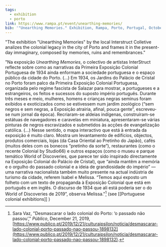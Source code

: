 ```yaml
---
tags:
  - exhibition
  - porto
link: https://www.rampa.pt/event/unearthing-memories/
bib: '"Unearthing Memories." Exhibition, Rampa, Porto, Portugal, October 14–November 26, 2023. https://www.rampa.pt/event/unearthing-memories/.'
---
```

"The exhibition "Unearthing Memories" by the local Interstruct Colletive analizes the colonial legacy in the city of Porto and frames it in the present-day immaginary, composed by memories, ruins and remembrances."

"Na exposição _Unearthing Memories_, o colectivo de artistas InterStruct reflecte sobre como as narrativas da Primeira Exposição Colonial Portuguesa de 1934 ainda enformam a sociedade portuguesa e o espaço público da cidade do Porto. (...) 
Em 1934, os Jardins do Palácio de Cristal no Porto foram palco da Primeira Exposição Colonial Portuguesa, organizada pelo regime fascista de Salazar para mostrar, a portugueses e a estrangeiros, os feitos e sucessos do suposto império português. Durante três meses e meio, mulheres, homens e crianças negras seminus foram exibidos e exoticizados como se estivessem num jardim zoológico (“sem negros e sem negras, a Exposição atrairia, afinal, pouca gente”, escreveu-se num jornal da época). Recriaram-se aldeias indígenas, construíram-se estátuas de navegadores e caravelas em miniatura, apresentaram-se várias pinturas de negros escravizados e submetidos às acções de evangelização católica.  (...)
Nesse sentido, o mapa interactivo que está à entrada da exposição é muito claro. Mostra um levantamento de edifícios, objectos, produtos comerciais, lojas (da Casa Oriental ao Pretinho do Japão), cafés (muitos deles com os bonecos “pretinho da sorte”), restaurantes (como o recente Colonial by Studio66) e outros espaços (como o museu e parque temático World of Discoveries, que parece ter sido inspirado directamente na Exposição Colonial do Palácio de Cristal), que “ainda mantêm a memória e o orgulho do passado colonial e a ideia de grandiosidade do império” — uma narrativa nacionalista também muito presente na actual indústria de turismo da cidade, referem Isabel e Melissa. “Temos aqui exposto um folheto com um texto de propaganda à Exposição Colonial que está em português e em inglês. O discurso de 1934 que ali está poderia ser o do World of Discoveries de 2019”, observa Melissa."[^1] (see [[Portuguese colonial exhibitions]] )

[^1]: Sara Vaz, "Desmascarar o lado colonial do Porto: ‘o passado não passou’," _Público_, December 21, 2019, [https://www.publico.pt/2019/12/21/culturaipsilon/noticia/desmascarar-lado-colonial-porto-passado-nao-passou-1898132](https://www.publico.pt/2019/12/21/culturaipsilon/noticia/desmascarar-lado-colonial-porto-passado-nao-passou-1898132).
